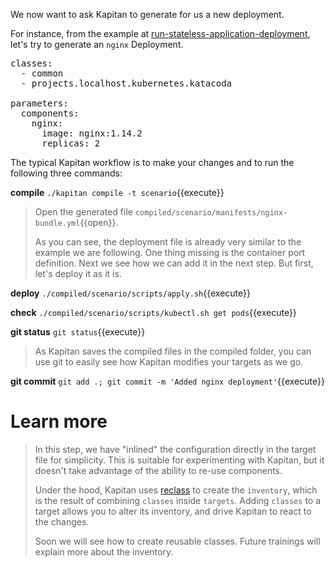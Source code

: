 We now want to ask Kapitan to generate for us a new deployment. 

For instance, from the example at [run-stateless-application-deployment](https://kubernetes.io/docs/tasks/run-application/run-stateless-application-deployment/), let's try to generate an `nginx` Deployment.

<pre class="file" data-filename="inventory/targets/scenario.yml" data-target="replace">
classes:
  - common
  - projects.localhost.kubernetes.katacoda

parameters:
  components:
    nginx:
      image: nginx:1.14.2
      replicas: 2
</pre>

The typical Kapitan workflow is to make your changes and to run the following three commands:

**compile** `./kapitan compile -t scenario`{{execute}}
> Open the generated file `compiled/scenario/manifests/nginx-bundle.yml`{{open}}.
> 
> As you can see, the deployment file is already very similar to the example we are following.
> One thing missing is the container port definition. Next we see how we can add it in the next step.
> But first, let's deploy it as it is.

**deploy** `./compiled/scenario/scripts/apply.sh`{{execute}}

**check** `./compiled/scenario/scripts/kubectl.sh get pods`{{execute}}

**git status** `git status`{{execute}}
> As Kapitan saves the compiled files in the compiled folder, you can use git to easily see how Kapitan modifies your targets as we go.

**git commit** `git add .; git commit -m 'Added nginx deployment'`{{execute}}

# Learn more

> In this step, we have "inlined" the configuration directly in the target file for simplicity. This is suitable for experimenting with Kapitan, but it doesn't take advantage of the ability to re-use components. 
> 
> Under the hood, Kapitan uses [reclass](https://github.com/kapicorp/reclass) to create the `inventory`, which is the result of combining `classes` inside `targets`. Adding `classes` to a target allows you to alter its inventory, and drive Kapitan to react to the changes.
> 
>Soon we will see how to create reusable classes. Future trainings will explain more about the inventory.
